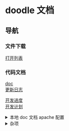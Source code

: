 # doodle 文档

## 导航

### 文件下载

[打开列表](/download_files/index.html ':ignore')

### 代码文档

[doc](/DOXYGEN_DOC/index.html ':ignore')  
[更新日志](/DOXYGEN_DOC/update.html ':ignore')

[开发进度](schedule.md)  
[开发计划](development_plan.md)


<details>  
<summary>本地 doc 文档 apache 配置 </summary>  

``` xml
Define DOCROOT "E:/Doodle"
DocumentRoot "${DOCROOT}/docs"
<Directory "${DOCROOT}/docs">
    Options Indexes MultiViews FollowSymlinks
    Require all granted
</Directory>

Alias "/download_files" "${DOCROOT}/build/html/file"
<Directory "${DOCROOT}/build/html/file">
    Options Indexes FollowSymLinks MultiViews
    Require all granted
</Directory>

Alias "/DOXYGEN_DOC" "${DOCROOT}/build/html"
<Directory "${DOCROOT}/build/html">
    Options Indexes FollowSymLinks MultiViews
    Require all granted
</Directory>

```

</details>

<details>

<summary> 杂项 </summary>
/E /PE 输出预处理过的文件
/showIncludes 显示所有的 include 
cmd中 `2>tmp.txt` 重定向 error 通道
</details>